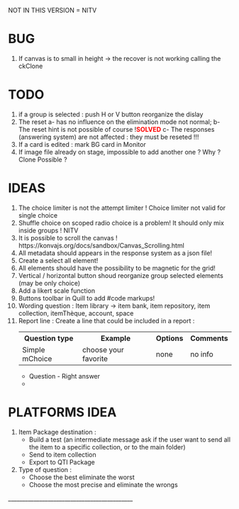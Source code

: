 NOT IN THIS VERSION = NITV

<h1>BUG</h1> 
<ol>
<li> If canvas is to small in height -> the recover is not working calling the ckClone
</ol>

<h1>TODO</h1>
<ol>
<li> if a group is selected : push H or V  button reorganize the dislay
<li>The reset 
        a- has no influence on the elimination mode not normal; 
        b- The reset hint is not possible of course !<b style="color:red">SOLVED</B>
        c- The responses (answering system) are not affected : they must be reseted !!!
<li> If a card is edited : mark BG card in Monitor
<li> If image file already on stage, impossible to add another one ? Why ? Clone Possible ?

</ol>

<h1>IDEAS</h1>
<ol>      
<li>The choice limiter is not the attempt limiter ! Choice limiter not valid for single choice
<li>Shuffle choice on scoped radio choice is a problem! It should only mix inside groups ! NITV 
<li>It is possible to scroll the canvas !    https://konvajs.org/docs/sandbox/Canvas_Scrolling.html
<li>All metadata should appears in the response system  as a json file!
<li>Create a select all element!
<li>All elements should have the possibility to be magnetic for the grid!
<li>Vertical / horizontal button shoud reorganize group selected elements (may be only choice)
<li>Add a likert scale function
<li>Buttons toolbar in Quill to add #code markups!
<li> Wording question : Item library -> item bank, item repository, item collection, itemThèque, account, space
<li>Report line : Create a line that could be included in a report :
        <table>
        <tr>
        <th>Question type</th><th>Example</th><th>Options</th><th>Comments</th>
        </tr>
        <tr>
        <td>Simple mChoice</td><td>choose your favorite</td><td> none</td><td>no info</td>
        </tr>
        </table>
        <ul>
        <li> Question - Right answer 
        <li>
        </ul>
</ol>


<h1>PLATFORMS IDEA</h1>
<ol>
<li> Item Package destination : 
        <ul>
        <li> Build a test (an intermediate message ask if the user want to send all the item to a specific collection, or to the main folder)
        <li> Send to item collection
        <li> Export to QTI Package
        </ul>
<li> Type of question :
       <ul>
       <li> Choose the best eliminate the worst
       <li> Choose the most precise and eliminate the wrongs
       </ul>
</ol>  
____________________________________________






